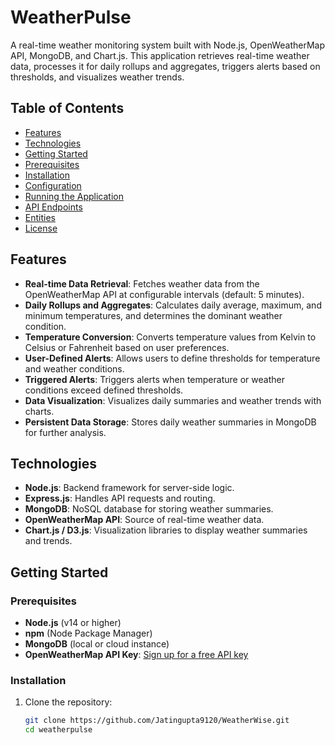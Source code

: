 # WeatherPulse

A real-time weather monitoring system built with Node.js, OpenWeatherMap API, MongoDB, and Chart.js. This application retrieves real-time weather data, processes it for daily rollups and aggregates, triggers alerts based on thresholds, and visualizes weather trends.

## Table of Contents

- [Features](#features)
- [Technologies](#technologies)
- [Getting Started](#getting-started)
- [Prerequisites](#prerequisites)
- [Installation](#installation)
- [Configuration](#configuration)
- [Running the Application](#running-the-application)
- [API Endpoints](#api-endpoints)
- [Entities](#entities)
- [License](#license)

## Features

- **Real-time Data Retrieval**: Fetches weather data from the OpenWeatherMap API at configurable intervals (default: 5 minutes).
- **Daily Rollups and Aggregates**: Calculates daily average, maximum, and minimum temperatures, and determines the dominant weather condition.
- **Temperature Conversion**: Converts temperature values from Kelvin to Celsius or Fahrenheit based on user preferences.
- **User-Defined Alerts**: Allows users to define thresholds for temperature and weather conditions.
- **Triggered Alerts**: Triggers alerts when temperature or weather conditions exceed defined thresholds.
- **Data Visualization**: Visualizes daily summaries and weather trends with charts.
- **Persistent Data Storage**: Stores daily weather summaries in MongoDB for further analysis.

## Technologies

- **Node.js**: Backend framework for server-side logic.
- **Express.js**: Handles API requests and routing.
- **MongoDB**: NoSQL database for storing weather summaries.
- **OpenWeatherMap API**: Source of real-time weather data.
- **Chart.js / D3.js**: Visualization libraries to display weather summaries and trends.

## Getting Started

### Prerequisites

- **Node.js** (v14 or higher)
- **npm** (Node Package Manager)
- **MongoDB** (local or cloud instance)
- **OpenWeatherMap API Key**: [Sign up for a free API key](https://home.openweathermap.org/users/sign_up)

### Installation

1. Clone the repository:

   ```bash
   git clone https://github.com/Jatingupta9120/WeatherWise.git
   cd weatherpulse
